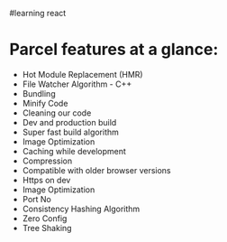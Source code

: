#learning react 

# Parcel features at a glance:
- Hot Module Replacement (HMR)
- File Watcher Algorithm - C++
- Bundling
- Minify Code
- Cleaning our code
- Dev and production build
- Super fast build algorithm
- Image Optimization
- Caching while development
- Compression
- Compatible with older browser versions
- Https on dev
- Image Optimization
- Port No
- Consistency Hashing Algorithm
- Zero Config
- Tree Shaking